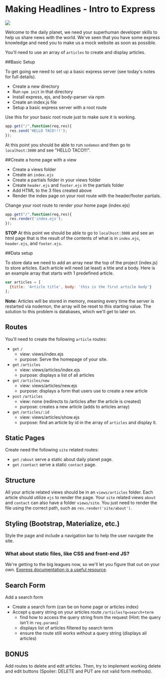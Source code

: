 # Making Headlines - Intro to Express


<img src="http://blogs.smithsonianmag.com/design/files/2013/06/first-daily-planet1.jpg">

Welcome to the daily planet, we need your superhuman developer skills to help us share news with the world. We've seen that you have some express knowledge and need you to make us a mock website as soon as possible.

You'll need to use an array of `articles` to create and display articles.

##Basic Setup

To get going we need to set up a basic express server (see today's notes for full details).

* Create a new directory
* Run `npm init` in that directory
* Install express, ejs, and body-parser via npm
* Create an index.js file
* Setup a basic express server with a root route

Use this for your basic root route just to make sure it is working.

```js
app.get("/",function(req,res){
  res.send('HELLO TACO!!!');
});
```

At this point you should be able to run `nodemon` and then go to `localhost:3000` and see "HELLO TACO!!!".

##Create a home page with a view

* Create a views folder
* Create an `index.ejs`
* Create a partials folder in your views folder
* Create `header.ejs` and `footer.ejs` in the partials folder
* Add HTML to the 3 files created above
* Render the index page on your root route with the header/footer partials.

Change your root route to render your home page (index.ejs)

```js
app.get("/",function(req,res){
  res.render('index.ejs');
});
```

**STOP** At this point we should be able to go to `localhost:3000` and see an html page that is the result of the contents of what is in `index.ejs`, `header.ejs`, and `footer.ejs`.

##Data setup

To store data we need to add an array near the top of the project (index.js) to store articles. Each article will need (at least) a title and a body. Here is an example array that starts with 1 predefined article.

```javascript
var articles = [
  {title: 'Article title', body: 'this is the first article body'}
];
```

**Note:** Articles will be stored in memory, meaning every time the server is restarted via nodemon, the array will be reset to this starting value. The solution to this problem is databases, which we'll get to later on.

## Routes

You'll need to create the following `article` routes:

* `get` `/`
    * view: views/index.ejs
    * purpose: Serve the homepage of your site.
* `get` `/articles`
    * view: views/articles/index.ejs
    * purpose: displays a list of all articles
* `get` `/articles/new`
    * view: views/articles/new.ejs
    * purpose: displays a form that users use to create a new article
* `post` `/articles`
    * view: none (redirects to /articles after the article is created)
    * purpose: creates a new article (adds to articles array)
* `get` `/articles/:id`
    * view: views/articles/show.ejs
    * purpose: find an article by id in the array of `articles` and display it.

## Static Pages
Create need the following `site` related routes:

* `get` `/about` serve a static about daily planet page.
* `get` `/contact` serve a static `contact` page.

## Structure

All your article related views should be in an `views/articles` folder. Each article should utilize `ejs` to render the page. Your `site` related views `about` and `contact` can also have a folder `views/site`. You just need to render the file using the correct path, such as `res.render('site/about')`.


## Styling (Bootstrap, Materialize, etc.)

Style the page and include a navigation bar to help the user navigate the site.

### What about static files, like CSS and front-end JS?

We're getting to the big leagues now, so we'll let you figure that out on your own. [Express documentation is a useful resource](http://expressjs.com/starter/static-files.html).


## Search Form

Add a search form

* Create a search form (can be on home page or articles index)
* Accept `q` query string on your articles route `/articles?q=search+term`
	* find how to access the query string from the request (Hint: the query isn't in `req.params`)
    * displays list of articles filtered by search term
    * ensure the route still works without a query string (displays all articles)

## BONUS

Add routes to delete and edit articles. Then, try to implement working delete and edit buttons (Spoiler: DELETE and PUT are not valid form methods).

